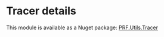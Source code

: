 # Tracer details

This module is available as a Nuget package: [PRF.Utils.Tracer](https://www.nuget.org/packages/PRF.Utils.Tracer)
